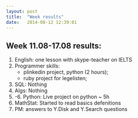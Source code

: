 ```yaml
---
layout: post
title:  "Week results"
date:   2014-08-12 12:39:01
---
```

Week 11.08-17.08 results:
---

1. English: one lesson with skype-teacher on IELTS
2. Programmer skills:
    *  plinkedin project, python (2 hours);
    *  ruby project for legelisten;
3. SQL: Nothing
4. Algs: Nothing
5. -6. Python: Live project on python ~ 5h
7. MathStat: Started to read basics defenitions
8. PM: answers to Y.Disk and Y.Search questions
